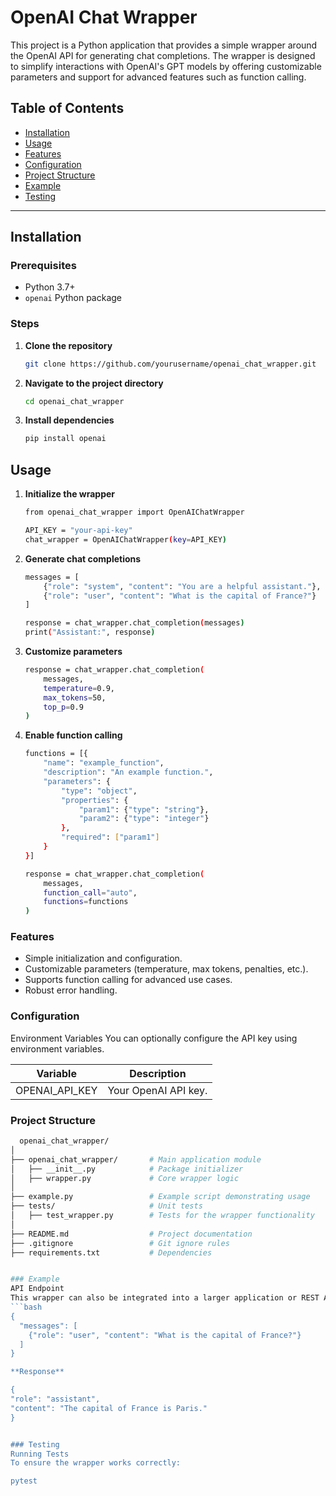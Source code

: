 # OpenAI Chat Wrapper

This project is a Python application that provides a simple wrapper around the OpenAI API for generating chat completions. The wrapper is designed to simplify interactions with OpenAI's GPT models by offering customizable parameters and support for advanced features such as function calling.

## Table of Contents

- [Installation](#installation)
- [Usage](#usage)
- [Features](#features)
- [Configuration](#configuration)
- [Project Structure](#project-structure)
- [Example](#example)
- [Testing](#testing)

---

## Installation

### Prerequisites

- Python 3.7+
- `openai` Python package

### Steps

1. **Clone the repository**

   ```bash
   git clone https://github.com/yourusername/openai_chat_wrapper.git


2. **Navigate to the project directory**
   ```bash
   cd openai_chat_wrapper

3. **Install dependencies**
   ```bash
   pip install openai

## Usage

1. **Initialize the wrapper**
   ```bash
   from openai_chat_wrapper import OpenAIChatWrapper

   API_KEY = "your-api-key"
   chat_wrapper = OpenAIChatWrapper(key=API_KEY)

2. **Generate chat completions**
   ```bash
   messages = [
       {"role": "system", "content": "You are a helpful assistant."},
       {"role": "user", "content": "What is the capital of France?"}
   ]

   response = chat_wrapper.chat_completion(messages)
   print("Assistant:", response)

3. **Customize parameters**
   ```bash
   response = chat_wrapper.chat_completion(
       messages,
       temperature=0.9,
       max_tokens=50,
       top_p=0.9
   )

4. **Enable function calling**
   ```bash
   functions = [{
       "name": "example_function",
       "description": "An example function.",
       "parameters": {
           "type": "object",
           "properties": {
               "param1": {"type": "string"},
               "param2": {"type": "integer"}
           },
           "required": ["param1"]
       }
   }]
   
   response = chat_wrapper.chat_completion(
       messages,
       function_call="auto",
       functions=functions
   )

### Features

* Simple initialization and configuration.
* Customizable parameters (temperature, max tokens, penalties, etc.).
* Supports function calling for advanced use cases.
* Robust error handling.

### Configuration
Environment Variables
You can optionally configure the API key using environment variables.

Variable	        |    Description
------------------|-----------------------
OPENAI_API_KEY	  |   Your OpenAI API key.


### Project Structure
   ```bash
     openai_chat_wrapper/
   │
   ├── openai_chat_wrapper/       # Main application module
   │   ├── __init__.py            # Package initializer
   │   ├── wrapper.py             # Core wrapper logic
   │
   ├── example.py                 # Example script demonstrating usage
   ├── tests/                     # Unit tests
   │   ├── test_wrapper.py        # Tests for the wrapper functionality
   │
   ├── README.md                  # Project documentation
   ├── .gitignore                 # Git ignore rules
   ├── requirements.txt           # Dependencies


### Example
API Endpoint
This wrapper can also be integrated into a larger application or REST API. Here's a sample request to fetch a chat completion:
   ```bash
   {
     "messages": [
       {"role": "user", "content": "What is the capital of France?"}
     ]
   }

**Response**

{
  "role": "assistant",
  "content": "The capital of France is Paris."
}


### Testing  
Running Tests
To ensure the wrapper works correctly:

pytest
